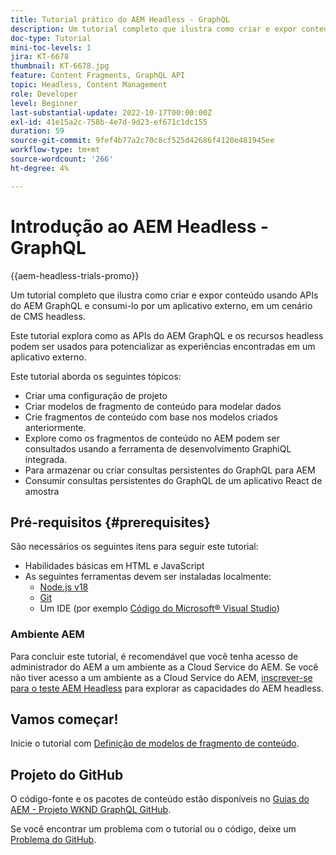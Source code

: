 ```yaml
---
title: Tutorial prático do AEM Headless - GraphQL
description: Um tutorial completo que ilustra como criar e expor conteúdo usando APIs do AEM GraphQL.
doc-type: Tutorial
mini-toc-levels: 1
jira: KT-6678
thumbnail: KT-6678.jpg
feature: Content Fragments, GraphQL API
topic: Headless, Content Management
role: Developer
level: Beginner
last-substantial-update: 2022-10-17T00:00:00Z
exl-id: 41e15a2c-758b-4e7d-9d23-ef671c1dc155
duration: 59
source-git-commit: 9fef4b77a2c70c8cf525d42686f4120e481945ee
workflow-type: tm+mt
source-wordcount: '266'
ht-degree: 4%

---
```


# Introdução ao AEM Headless - GraphQL

{{aem-headless-trials-promo}}

Um tutorial completo que ilustra como criar e expor conteúdo usando APIs do AEM GraphQL e consumi-lo por um aplicativo externo, em um cenário de CMS headless.

Este tutorial explora como as APIs do AEM GraphQL e os recursos headless podem ser usados para potencializar as experiências encontradas em um aplicativo externo.

Este tutorial aborda os seguintes tópicos:

* Criar uma configuração de projeto
* Criar modelos de fragmento de conteúdo para modelar dados
* Crie fragmentos de conteúdo com base nos modelos criados anteriormente.
* Explore como os fragmentos de conteúdo no AEM podem ser consultados usando a ferramenta de desenvolvimento GraphiQL integrada.
* Para armazenar ou criar consultas persistentes do GraphQL para AEM
* Consumir consultas persistentes do GraphQL de um aplicativo React de amostra

## Pré-requisitos {#prerequisites}

São necessários os seguintes itens para seguir este tutorial:

* Habilidades básicas em HTML e JavaScript
* As seguintes ferramentas devem ser instaladas localmente:
   * [Node.js v18](https://nodejs.org/)
   * [Git](https://git-scm.com/)
   * Um IDE (por exemplo [Código do Microsoft® Visual Studio](https://code.visualstudio.com/))

### Ambiente AEM

Para concluir este tutorial, é recomendável que você tenha acesso de administrador do AEM a um ambiente as a Cloud Service do AEM. Se você não tiver acesso a um ambiente as a Cloud Service do AEM, [inscrever-se para o teste AEM Headless](https://commerce.adobe.com/business-trial/sign-up?items%5B0%5D%5Bid%5D=649A1AF5CBC5467A25E84F2561274821&amp;cli=headless_exl_banner_campaign&amp;co=US&amp;lang=en) para explorar as capacidades do AEM headless.

## Vamos começar!

Inicie o tutorial com [Definição de modelos de fragmento de conteúdo](content-fragment-models.md).

## Projeto do GitHub

O código-fonte e os pacotes de conteúdo estão disponíveis no [Guias do AEM - Projeto WKND GraphQL GitHub](https://github.com/adobe/aem-guides-wknd-graphql).

Se você encontrar um problema com o tutorial ou o código, deixe um [Problema do GitHub](https://github.com/adobe/aem-guides-wknd-graphql/issues).
